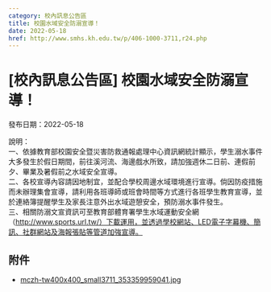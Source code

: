 ```yaml
---
category: 校內訊息公告區
title: 校園水域安全防溺宣導！
date: 2022-05-18
href: http://www.smhs.kh.edu.tw/p/406-1000-3711,r24.php
---
```


# [校內訊息公告區] 校園水域安全防溺宣導！

發布日期：2022-05-18

說明：  
一、依據教育部校園安全暨災害防救通報處理中心資訊網統計顯示，學生溺水事件大多發生於假日期間，前往溪河流、海邊戲水所致，請加強週休二日前、連假前夕、畢業及暑假前之水域安全宣導。  
二、各校宣導內容請因地制宜，並配合學校周邊水域環境進行宣導。倘因防疫措施而未辦理集會宣導，請利用各班導師或班會時間等方式進行各班學生教育宣導，並於連絡簿提醒學生及家長注意外出水域遊憩安全，預防溺水事件發生。  
三、相關防溺文宣資訊可至教育部體育署學生水域運動安全網（http://www.sports.url.tw/）下載運用，並透過學校網站、LED電子字幕機、簡訊、社群網站及海報張貼等管道加強宣導。

## 附件

- [mczh-tw400x400_small3711_353359959041.jpg](https://www.smhs.kh.edu.tw/var/file/0/1000/attach/25/pta_3480_4655595_63711.jpg)

